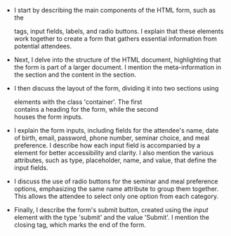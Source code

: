 * I start by describing the main components of the HTML form, such as the <form> tags, input fields, labels, and radio buttons. I explain that these elements work together to create a form that gathers essential information from potential attendees.

* Next, I delve into the structure of the HTML document, highlighting that the form is part of a larger document. I mention the meta-information in the <head> section and the content in the <body> section.

* I then discuss the layout of the form, dividing it into two sections using <div> elements with the class 'container'. The first <div> contains a heading for the form, while the second <div> houses the form inputs.

* I explain the form inputs, including fields for the attendee's name, date of birth, email, password, phone number, seminar choice, and meal preference. I describe how each input field is accompanied by a <label> element for better accessibility and clarity. I also mention the various attributes, such as type, placeholder, name, and value, that define the input fields.

* I discuss the use of radio buttons for the seminar and meal preference options, emphasizing the same name attribute to group them together. This allows the attendee to select only one option from each category.

* Finally, I describe the form's submit button, created using the *input* element with the type 'submit' and the value 'Submit'. I mention the closing </form> tag, which marks the end of the form.